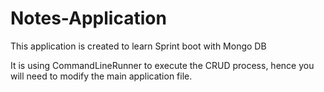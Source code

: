 # Notes-Application
This application is created to learn Sprint boot with Mongo DB


It is using CommandLineRunner to execute the CRUD process, hence you will need to modify the main application file.
